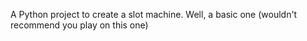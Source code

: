 A Python project to create a slot machine. Well, a basic one (wouldn't recommend you play on this one)
